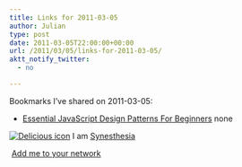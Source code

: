 ```yaml
---
title: Links for 2011-03-05
author: Julian
type: post
date: 2011-03-05T22:00:00+00:00
url: /2011/03/05/links-for-2011-03-05/
aktt_notify_twitter:
  - no

---
```

Bookmarks I&#8217;ve shared on 2011-03-05:

  * [Essential JavaScript Design Patterns For Beginners][1] 
    none</li> </ul> 
    
    <p class="deliciouslink">
      <a href="https://del.icio.us/synesthesia" title="See all my bookmarks on del.icio.us"><img src="https://www.synesthesia.co.uk/images/deliciousicon.jpg" alt="Delicious icon" /></a>&nbsp;I am <a href="https://del.icio.us/synesthesia" title="See all my bookmarks on del.icio.us">Synesthesia</a>
    </p>
    
    <p class="deliciouslink">
      <a href="https://del.icio.us/network?add=synesthesia" title="Add me to your del.icio.us network"><img src="https://www.synesthesia.co.uk/images/add.gif" alt="" /></a>&nbsp;<a href="https://del.icio.us/network?add=synesthesia" title="Add me to your del.icio.us network">Add me to your network</a>
    </p>

 [1]: https://www.addyosmani.com/resources/essentialjsdesignpatterns/book